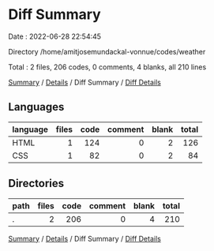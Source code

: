 # Diff Summary

Date : 2022-06-28 22:54:45

Directory /home/amitjosemundackal-vonnue/codes/weather

Total : 2 files,  206 codes, 0 comments, 4 blanks, all 210 lines

[Summary](results.md) / [Details](details.md) / Diff Summary / [Diff Details](diff-details.md)

## Languages
| language | files | code | comment | blank | total |
| :--- | ---: | ---: | ---: | ---: | ---: |
| HTML | 1 | 124 | 0 | 2 | 126 |
| CSS | 1 | 82 | 0 | 2 | 84 |

## Directories
| path | files | code | comment | blank | total |
| :--- | ---: | ---: | ---: | ---: | ---: |
| . | 2 | 206 | 0 | 4 | 210 |

[Summary](results.md) / [Details](details.md) / Diff Summary / [Diff Details](diff-details.md)